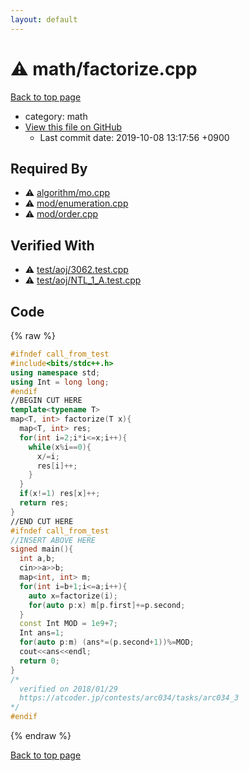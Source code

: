 ```yaml
---
layout: default
---
```


<!-- mathjax config similar to math.stackexchange -->
<script type="text/javascript" async
  src="https://cdnjs.cloudflare.com/ajax/libs/mathjax/2.7.5/MathJax.js?config=TeX-MML-AM_CHTML">
</script>
<script type="text/x-mathjax-config">
  MathJax.Hub.Config({
    TeX: { equationNumbers: { autoNumber: "AMS" }},
    tex2jax: {
      inlineMath: [ ['$','$'] ],
      processEscapes: true
    },
    "HTML-CSS": { matchFontHeight: false },
    displayAlign: "left",
    displayIndent: "2em"
  });
</script>

<script type="text/javascript" src="https://cdnjs.cloudflare.com/ajax/libs/jquery/3.4.1/jquery.min.js"></script>
<script src="https://cdn.jsdelivr.net/npm/jquery-balloon-js@1.1.2/jquery.balloon.min.js" integrity="sha256-ZEYs9VrgAeNuPvs15E39OsyOJaIkXEEt10fzxJ20+2I=" crossorigin="anonymous"></script>
<script type="text/javascript" src="../../assets/js/copy-button.js"></script>
<link rel="stylesheet" href="../../assets/css/copy-button.css" />


# :warning: math/factorize.cpp
<a href="../../index.html">Back to top page</a>

* category: math
* <a href="{{ site.github.repository_url }}/blob/master/math/factorize.cpp">View this file on GitHub</a>
    - Last commit date: 2019-10-08 13:17:56 +0900




## Required By
* :warning: <a href="../algorithm/mo.cpp.html">algorithm/mo.cpp</a>
* :warning: <a href="../mod/enumeration.cpp.html">mod/enumeration.cpp</a>
* :warning: <a href="../mod/order.cpp.html">mod/order.cpp</a>


## Verified With
* :warning: <a href="../../verify/test/aoj/3062.test.cpp.html">test/aoj/3062.test.cpp</a>
* :warning: <a href="../../verify/test/aoj/NTL_1_A.test.cpp.html">test/aoj/NTL_1_A.test.cpp</a>


## Code
{% raw %}
```cpp
#ifndef call_from_test
#include<bits/stdc++.h>
using namespace std;
using Int = long long;
#endif
//BEGIN CUT HERE
template<typename T>
map<T, int> factorize(T x){
  map<T, int> res;
  for(int i=2;i*i<=x;i++){
    while(x%i==0){
      x/=i;
      res[i]++;
    }
  }
  if(x!=1) res[x]++;
  return res;
}
//END CUT HERE
#ifndef call_from_test
//INSERT ABOVE HERE
signed main(){
  int a,b;
  cin>>a>>b;
  map<int, int> m;
  for(int i=b+1;i<=a;i++){
    auto x=factorize(i);
    for(auto p:x) m[p.first]+=p.second;
  }
  const Int MOD = 1e9+7;
  Int ans=1;
  for(auto p:m) (ans*=(p.second+1))%=MOD;
  cout<<ans<<endl;
  return 0;
}
/*
  verified on 2018/01/29
  https://atcoder.jp/contests/arc034/tasks/arc034_3
*/
#endif

```
{% endraw %}

<a href="../../index.html">Back to top page</a>

